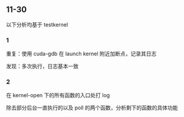 ## 11-30

以下分析均基于 testkernel

### 1

重复：使用 cuda-gdb 在 launch kernel 附近加断点，记录其日志

发现：多次执行，日志基本一致

### 2 

在 kernel-open 下的所有函数的入口处打 log

除去部分后台一直执行的以及 poll 的两个函数，分析剩下的函数的具体功能

